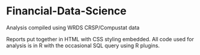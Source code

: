 # Financial-Data-Science

Analysis compiled using WRDS CRSP/Compustat data

Reports put together in HTML with CSS styling embedded.  All code used for analysis is in R with the occasional SQL query using R plugins.
